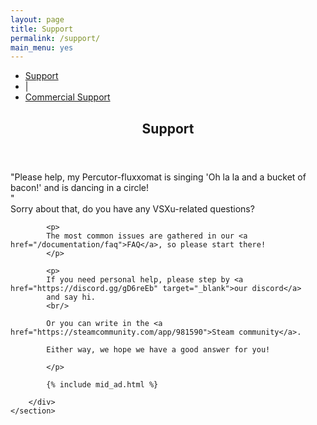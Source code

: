 ```yaml
---
layout: page
title: Support
permalink: /support/
main_menu: yes
---
```

<div id="main" class="alt">
    <section id="one">
        <div class="inner">
            <ul class="actions horizontal">
                <li><a href="/support" class="button special">Support</a></li>
                <li>|</li>
                <li><a href="/support/commercial" class="button">Commercial Support</a></li>
            </ul>
            <header class="major">
                <h1>Support</h1>
            </header>
            <p>
                "Please help, my Percutor-fluxxomat is singing 'Oh la la and a bucket of bacon!' and is dancing in a circle!<br/>"
                <br/>
                Sorry about that, do you have any VSXu-related questions?
            </p>
            
            <p>
            The most common issues are gathered in our <a href="/documentation/faq">FAQ</a>, so please start there!
            </p>

            <p>
            If you need personal help, please step by <a href="https://discord.gg/gD6reEb" target="_blank">our discord</a> 
            and say hi.
            <br/>
            
            Or you can write in the <a href="https://steamcommunity.com/app/981590">Steam community</a>.
            
            Either way, we hope we have a good answer for you!

            </p>
            
            {% include mid_ad.html %}
            
        </div>
    </section>
</div>

